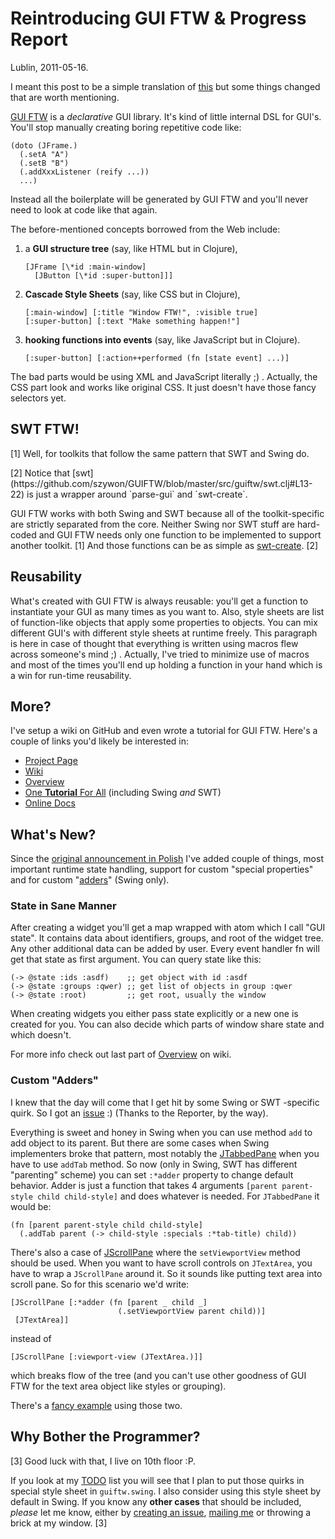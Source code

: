 # Reintroducing GUI FTW & Progress Report

Lublin, 2011-05-16.

I meant this post to be a simple translation of
[this](niech-sie-stanie-gui-ftw.html) but some things changed that are
worth mentioning.

[GUI FTW](https://github.com/szywon/GUIFTW) is a *declarative* GUI
library. It's kind of little internal DSL for GUI's. You'll stop
manually creating boring repetitive code like:

    (doto (JFrame.)
      (.setA "A")
      (.setB "B")
      (.addXxxListener (reify ...))
      ...)

Instead all the boilerplate will be generated by GUI FTW and you'll
never need to look at code like that again.

The before-mentioned concepts borrowed from the Web include:

<ol>
<li>a <b>GUI structure tree</b> (say, like HTML but in Clojure),
<pre><code>[JFrame [\*id :main-window]
  [JButton [\*id :super-button]]]</code></pre>
</li>
<li><b>Cascade Style Sheets</b> (say, like CSS but in Clojure),
<pre><code>[:main-window] [:title "Window FTW!", :visible true]
[:super-button] [:text "Make something happen!"]</code></pre>
</li>
<li><b>hooking functions into events</b> (say, like JavaScript but in Clojure).
<pre><code>[:super-button] [:action++performed (fn [state event] ...)]</code></pre>
</li>
</ol>

The bad parts would be using XML and JavaScript literally ;) .
Actually, the CSS part look and works like original CSS. It just
doesn't have those fancy selectors yet.

## SWT FTW!

<div class="sidenote">
<p>[1] Well, for toolkits that follow the same pattern
that SWT and Swing do.</p>
<p>[2] Notice that
[swt](https://github.com/szywon/GUIFTW/blob/master/src/guiftw/swt.clj#L13-22)
is just a wrapper around `parse-gui` and `swt-create`.</p>
</div>

GUI FTW works with both Swing and SWT because all of the
toolkit-specific are strictly separated from the core. Neither Swing
nor SWT stuff are hard-coded and GUI FTW needs only one function to be
implemented to support another toolkit. [1] And those functions can be
as simple as
[swt-create](https://github.com/szywon/GUIFTW/blob/master/src/guiftw/swt.clj#L8-11). [2]

## Reusability

What's created with GUI FTW is always reusable: you'll get a function
to instantiate your GUI as many times as you want to. Also, style
sheets are list of function-like objects that apply some properties to
objects. You can mix different GUI's with different style sheets at
runtime freely. This paragraph is here in case of thought that
everything is written using macros flew across someone's mind ;)
. Actually, I've tried to minimize use of macros and most of the times
you'll end up holding a function in your hand which is a win for
run-time reusability.

## More?

I've setup a wiki on GitHub and even wrote a tutorial for GUI
FTW. Here's a couple of links you'd likely be interested in:

- [Project Page](https://github.com/szywon/GUIFTW)
- [Wiki](https://github.com/szywon/GUIFTW/wiki)
- [Overview](https://github.com/szywon/GUIFTW/wiki/Overview)
- [One **Tutorial** For All](https://github.com/szywon/GUIFTW/wiki/One-Tutorial-For-All) (including Swing *and* SWT)
- [Online Docs](http://longstandingbug.com/GUIFTW)

## What's New?

Since the
[original announcement in Polish](niech-sie-stanie-gui-ftw.html) I've
added couple of things, most important runtime state handling, support
for custom "special properties" and for custom
"[adders](https://github.com/szywon/GUIFTW/issues/1)" (Swing only).

### State in Sane Manner

After creating a widget you'll get a map wrapped with atom which I call
"GUI state". It contains data about identifiers, groups, and root of
the widget tree. Any other additional data can be added by user. Every
event handler fn will get that state as first argument. You can query
state like this:

    (-> @state :ids :asdf)    ;; get object with id :asdf
    (-> @state :groups :qwer) ;; get list of objects in group :qwer
    (-> @state :root)         ;; get root, usually the window

When creating widgets you either pass state explicitly or a new one
is created for you. You can also decide which parts of window share
state and which doesn't.

For more info check out last part of
[Overview](https://github.com/szywon/GUIFTW/wiki/Overview) on wiki.

### Custom "Adders"

I knew that the day will come that I get hit by some Swing or SWT
-specific quirk. So I got an
[issue](https://github.com/szywon/GUIFTW/issues/1) :) (Thanks to the
Reporter, by the way).

Everything is sweet and honey in Swing when you can use method `add`
to add object to its parent. But there are some cases when Swing
implementers broke that pattern, most notably the
[JTabbedPane](http://download.oracle.com/javase/6/docs/api/javax/swing/JTabbedPane.html)
when you have to use `addTab` method. So now (only in Swing, SWT has
different "parenting" scheme) you can set `:*adder` property to change
default behavior. Adder is just a function that takes 4 arguments
`[parent parent-style child child-style]` and does whatever is
needed. For `JTabbedPane` it would be:

    (fn [parent parent-style child child-style]
      (.addTab parent (-> child-style :specials :*tab-title) child))

There's also a case of
[JScrollPane](http://download.oracle.com/javase/6/docs/api/javax/swing/JScrollPane.html)
where the `setViewportView` method should be used. When you want to
have scroll controls on `JTextArea`, you have to wrap a `JScrollPane`
around it. So it sounds like putting text area into scroll pane. So
for this scenario we'd write:

    [JScrollPane [:*adder (fn [parent _ child _]
                            (.setViewportView parent child))]
     [JTextArea]]

instead of

    [JScrollPane [:viewport-view (JTextArea.)]]

which breaks flow of the tree (and you can't use other goodness of GUI
FTW for the text area object like styles or grouping).

There's a [fancy example](https://github.com/szywon/GUIFTW/blob/master/src/guiftw/examples/swing/custom_adders.clj) using those two.

## Why Bother the Programmer?

<p class="sidenote">
[3] Good luck with that, I live on 10th floor :P.
</p>

If you look at my
[TODO](https://github.com/szywon/GUIFTW/blob/9febcf9559cade88394e9fc66a91d0a9bffdb499/TODO.md)
list you will see that I plan to put those quirks in special style
sheet in `guiftw.swing`. I also consider using this style sheet by
default in Swing. If you know any **other cases** that should be
included, *please* let me know, either by
[creating an issue](https://github.com/szywon/GUIFTW/issues),
[mailing me](mailto:szywon@szywon.pl) or throwing a brick
at my window. [3]
